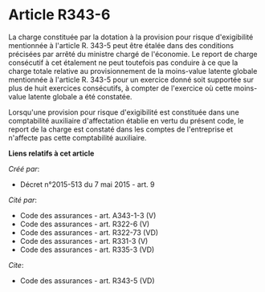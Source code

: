 # Article R343-6

La charge constituée par la dotation à la provision pour risque d'exigibilité mentionnée à l'article R. 343-5 peut être
étalée dans des conditions précisées par arrêté du ministre chargé de l'économie. Le report de charge consécutif à cet
étalement ne peut toutefois pas conduire à ce que la charge totale relative au provisionnement de la moins-value latente
globale mentionnée à l'article R. 343-5 pour un exercice donné soit supportée sur plus de huit exercices consécutifs, à
compter de l'exercice où cette moins-value latente globale a été constatée. 

Lorsqu'une provision pour risque d'exigibilité est constituée dans une comptabilité auxiliaire d'affectation établie en vertu
du présent code, le report de la charge est constaté dans les comptes de l'entreprise et n'affecte pas cette comptabilité
auxiliaire.

**Liens relatifs à cet article**

_Créé par_:

  - Décret n°2015-513 du 7 mai 2015 - art. 9

_Cité par_:

  - Code des assurances - art. A343-1-3 (V)
  - Code des assurances - art. R322-6 (V)
  - Code des assurances - art. R322-73 (VD)
  - Code des assurances - art. R331-3 (V)
  - Code des assurances - art. R335-3 (VD)

_Cite_:

  - Code des assurances - art. R343-5 (VD)
